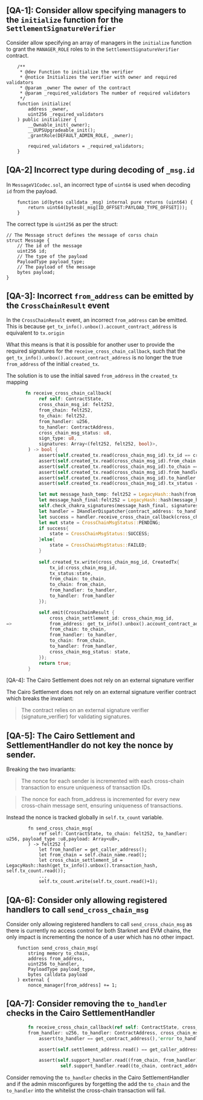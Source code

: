 ## [QA-1]: Consider allow specifying managers to the `initialize` function for the `SettlementSignatureVerifier`

Consider allow specifying an array of managers in the `initialize` function to grant the `MANAGER_ROLE` roles to in the `SettlementSignatureVerifier` contract.

```solidity
    /**
     * @dev Function to initialize the verifier
     * @notice Initializes the verifier with owner and required validators
     * @param _owner The owner of the contract
     * @param _required_validators The number of required validators
     */
    function initialize(
        address _owner,
        uint256 _required_validators
    ) public initializer {
        __Ownable_init(_owner);
        __UUPSUpgradeable_init();
        _grantRole(DEFAULT_ADMIN_ROLE, _owner);

        required_validators = _required_validators;
    }
```

## [QA-2] Incorrect type during decoding of `_msg.id`

In `MessageV1Codec.sol`, an incorrect type of `uint64` is used when decoding `id` from the payload.

```solidity
    function id(bytes calldata _msg) internal pure returns (uint64) {
        return uint64(bytes8(_msg[ID_OFFSET:PAYLOAD_TYPE_OFFSET]));
    }
```

The correct type is `uint256` as per the struct:

```solidity
// The Message struct defines the message of corss chain
struct Message {
    // The id of the message
    uint256 id;
    // The type of the payload
    PayloadType payload_type;
    // The payload of the message
    bytes payload;
}
```

## [QA-3]: Incorrect `from_address` can be emitted by the `CrossChainResult` event

In the `CrossChainResult` event, an incorrect `from_address` can be emitted. This is because `get_tx_info().unbox().account_contract_address` is equivalent to `tx.origin`


What this means is that it is possible for another user to provide the required signatures for the `receive_cross_chain_callback`, such that the `get_tx_info().unbox().account_contract_address` is no longer the true `from_address` of the initial `created_tx`.

The solution is to use the initial saved `from_address` in the `created_tx` mapping

```rust
       fn receive_cross_chain_callback(
            ref self: ContractState,
            cross_chain_msg_id: felt252,
            from_chain: felt252,
            to_chain: felt252,
            from_handler: u256,
            to_handler: ContractAddress,
            cross_chain_msg_status: u8,
            sign_type: u8,
            signatures: Array<(felt252, felt252, bool)>,
        ) -> bool {
            assert(self.created_tx.read(cross_chain_msg_id).tx_id == cross_chain_msg_id, 'message id error');
            assert(self.created_tx.read(cross_chain_msg_id).from_chain == to_chain, 'from_chain error');
            assert(self.created_tx.read(cross_chain_msg_id).to_chain == from_chain, 'to_chain error');
            assert(self.created_tx.read(cross_chain_msg_id).from_handler == to_handler, 'from_handler error');
            assert(self.created_tx.read(cross_chain_msg_id).to_handler == from_handler, 'to_handler error');
            assert(self.created_tx.read(cross_chain_msg_id).tx_status == CrossChainMsgStatus::PENDING, 'tx status error');

            let mut message_hash_temp: felt252 = LegacyHash::hash(from_chain, (cross_chain_msg_id, to_chain, from_handler, to_handler));
            let message_hash_final:felt252 = LegacyHash::hash(message_hash_temp, cross_chain_msg_status);
            self.check_chakra_signatures(message_hash_final, signatures);
            let handler = IHandlerDispatcher{contract_address: to_handler};
            let success = handler.receive_cross_chain_callback(cross_chain_msg_id, from_chain, to_chain, from_handler, to_handler , cross_chain_msg_status);
            let mut state = CrossChainMsgStatus::PENDING;
            if success{
                state = CrossChainMsgStatus::SUCCESS;
            }else{
                state = CrossChainMsgStatus::FAILED;
            }
            
            self.created_tx.write(cross_chain_msg_id, CreatedTx{
                tx_id:cross_chain_msg_id,
                tx_status:state,
                from_chain: to_chain,
                to_chain: from_chain,
                from_handler: to_handler,
                to_handler: from_handler
            });

            self.emit(CrossChainResult {
                cross_chain_settlement_id: cross_chain_msg_id,
=>              from_address: get_tx_info().unbox().account_contract_address,
                from_chain: to_chain,
                from_handler: to_handler,
                to_chain: from_chain,
                to_handler: from_handler,
                cross_chain_msg_status: state,
            });
            return true;
        }
```

[QA-4]: The Cairo Settlement does not rely on an external signature verifier

The Cairo Settlement does not rely on an external signature verifier contract which breaks the invariant:

> The contract relies on an external signature verifier (signature_verifier) for validating signatures.

## [QA-5]: The Cairo Settlement and SettlementHandler do not key the nonce by sender.

Breaking the two invariants:

> The nonce for each sender is incremented with each cross-chain transaction to ensure uniqueness of transaction IDs.

> The nonce for each from_address is incremented for every new cross-chain message sent, ensuring uniqueness of transactions.

Instead the nonce is tracked globally in `self.tx_count` variable.

```
        fn send_cross_chain_msg(
            ref self: ContractState, to_chain: felt252, to_handler: u256, payload_type :u8,payload: Array<u8>,
        ) -> felt252 {
            let from_handler = get_caller_address();
            let from_chain = self.chain_name.read();
            let cross_chain_settlement_id = LegacyHash::hash(get_tx_info().unbox().transaction_hash, self.tx_count.read());
            ...
            self.tx_count.write(self.tx_count.read()+1);
```
## [QA-6]: Consider only allowing registered handlers to call `send_cross_chain_msg`

Consider only allowing registered handlers to call `send_cross_chain_msg` as there is currently no access control for both Starknet and EVM chains, the only impact is incrementing the nonce of a user which has no other impact.

```solidity
    function send_cross_chain_msg(
        string memory to_chain,
        address from_address,
        uint256 to_handler,
        PayloadType payload_type,
        bytes calldata payload
    ) external {
        nonce_manager[from_address] += 1;
```

## [QA-7]: Consider removing the `to_handler` checks in the Cairo SettlementHandler
```rust
        fn receive_cross_chain_callback(ref self: ContractState, cross_chain_msg_id: felt252, from_chain: felt252, to_chain: felt252,
        from_handler: u256, to_handler: ContractAddress, cross_chain_msg_status: u8) -> bool{
            assert(to_handler == get_contract_address(),'error to_handler');

            assert(self.settlement_address.read() == get_caller_address(), 'not settlement');

            assert(self.support_handler.read((from_chain, from_handler)) && 
                    self.support_handler.read((to_chain, contract_address_to_u256(to_handler))), 'not support handler');
```

Consider removing the `to_handler` checks in the Cairo SettlementHandler and if the admin misconfigures by forgetting the add the `to_chain` and the `to_handler` into the whitelist the cross-chain transaction will fail.